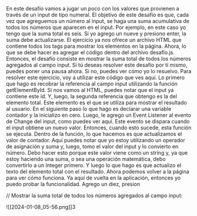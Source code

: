 
 En este desafío vamos a jugar un poco con los valores que provienen a través de un input de tipo numeral. El objetivo de este desafío es que, cada vez que agreguemos un número al input, se haga una suma acumulativa de todos los números que aparecen en el input. Por ejemplo, en este caso yo tengo que la suma total es seis. Si yo agrego un nueve y presiono enter, la suma debe actualizarse. El ejercicio ya nos ofrece un archivo HTML que contiene todos los tags para mostrar los elementos en la página. Ahora, lo que se debe hacer es agregar el código dentro del archivo desafío.js. Entonces, el desafío consiste en mostrar la suma total de todos los números agregados al campo input. Si tú deseas resolver este desafío por ti mismo, puedes poner una pausa ahora. Si no, puedes ver cómo yo lo resuelvo. Para resolver este ejercicio, voy a utilizar este código que ves aquí. Lo primero que hago es recobrar la referencia al campo input utilizando la función getElementById. Si nos vamos al HTML, puedes notar que el input ya contiene este id. Y, luego, la segunda referencia que obtengo es la del elemento total. Este elemento es el que se utiliza para mostrar el resultado al usuario. En el siguiente paso lo que hago es declarar una variable contador y la inicializo en cero. Luego, le agrego un Event Listener al evento de Change del input, como puedes ver aquí. Este evento se dispara cuando el input obtiene un nuevo valor. Entonces, cuando esto sucede, esta función se ejecuta. Dentro de la función, lo que hacemos es que actualizamos el valor de contador. Aquí puedes notar que yo estoy utilizando un operador de asignación y suma y, luego, tomo el valor del input y lo convierto en número. Debo hacer esto porque este valor viene como un string y, ya que estoy haciendo una suma, o sea una operación matemática, debo convertirlo a un Integer primero. Y luego lo que hago es que actualizo el texto del elemento total con el resultado. Ahora podemos volver a la página para ver cómo funciona. Ya aquí de vuelta en la aplicación, entonces yo puedo probar la funcionalidad. Agrego un diez, presion


// Mostrar la suma total de todos los números agregados al campo input:

![[2024-01-08_05-56.png]]3
